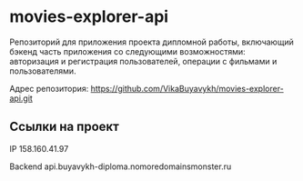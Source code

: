 # movies-explorer-api
Репозиторий для приложения проекта дипломной работы, включающий бэкенд часть приложения со следующими возможностями: авторизация и регистрация пользователей, операции с фильмами и пользователями.

Адрес репозитория: https://github.com/VikaBuyavykh/movies-explorer-api.git

## Ссылки на проект

IP 158.160.41.97

Backend api.buyavykh-diploma.nomoredomainsmonster.ru
